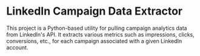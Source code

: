 # LinkedIn Campaign Data Extractor

This project is a Python-based utility for pulling campaign analytics data from LinkedIn's API. It extracts various metrics such as impressions, clicks, conversions, etc., for each campaign associated with a given LinkedIn account.